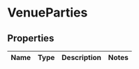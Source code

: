 # VenueParties

## Properties
Name | Type | Description | Notes
------------ | ------------- | ------------- | -------------
